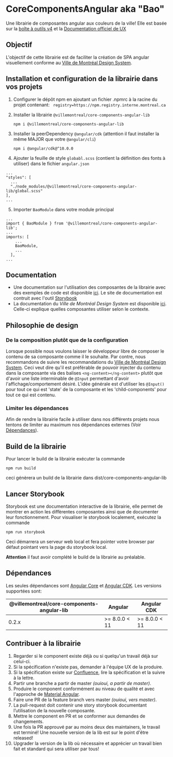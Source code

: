 # CoreComponentsAngular aka "Bao"

Une librairie de composantes angular aux couleurs de la ville! Elle est basée sur la [boîte à outils v4](https://services.montreal.ca/boite-outils4/) et la [Documentation officiel de UX](https://zeroheight.com/575tugn0n/p/139208-ville-de-montral-design-system)

## Objectif
L'objectif de cette librairie est de faciliter la création de SPA angular visuellement conforme au [Ville de Montréal Design System](https://zeroheight.com/575tugn0n/p/139208-ville-de-montral-design-system).

## Installation et configuration de la librairie dans vos projets
1. Configurer le dépôt npm en ajoutant un fichier .npmrc à la racine du projet contenant: ` registry=https://npm.registry.interne.montreal.ca`

2. Installer la librairie `@villemontreal/core-components-angular-lib`

   `npm i @villemontreal/core-components-angular-lib`

3. Installer la peerDependency `@angular/cdk` (attention il faut installer la même MAJOR que votre `@angular/cli`)

   `npm i @angular/cdk@^10.0.0`


4. Ajouter la feuille de style `globabl.scss` (contient la définition des fonts à utiliser) dans le fichier `angular.json`
``` 
...
"styles": [
  ...
  "./node_modules/@villemontreal/core-components-angular-lib/global.scss"
],
...
```
5. Importer `BaoModule` dans votre module principal
```
...
import { BaoModule } from '@villemontreal/core-components-angular-lib';
...
imports: [
    ...
    BaoModule,
    ...
  ],
...
```

## Documentation
* Une documentation sur l'utilisation des composantes de la librairie avec des exemples de code est disponible [ici](https://services.interne.montreal.ca/bao-storybook). Le site de documentation est contruit avec l'outil [Storybook](https://storybook.js.org/)
* La documentation du *Ville de Montréal Design System* est disponible [ici](https://zeroheight.com/575tugn0n/p/139208-ville-de-montral-design-system). Celle-ci explique quelles composantes utiliser selon le contexte.

## Philosophie de design
### De la composition plutôt que de la configuration
Lorsque possible nous voulons laisser le développeur libre de composer le contenu de sa composante comme il le souhaite. 
Par contre, nous recommandons de suivre les recommandations du [Ville de Montréal Design System](https://zeroheight.com/575tugn0n/p/139208-ville-de-montral-design-system). 
Ceci veut dire qu'il est préférable de pouvoir injecter du contenu dans la composante via des balises `<ng-content></ng-content>` plutôt que d'avoir une liste interminable de `@Input` permettant d'avoir l'affichage/comportement désiré.
L'idée générale est d'utiliser les `@Input()` pour tout ce qui est 'state' de la composante et les 'child-components' pour tout ce qui est contenu.

### Limiter les dépendances
Afin de rendre la librairie facile à utiliser dans nos différents projets nous tentons de limiter au maximum nos dépendances externes (Voir [Dépendances](#dependances)).

## Build de la librairie
Pour lancer le build de la librairie exécuter la commande 

`npm run build` 

ceci génèrera un build de la librairie dans dist/core-components-angular-lib

## Lancer Storybook
Storybook est une documentation interactive de la librairie, elle permet de montrer en action les diffèrentes composantes ainsi que de documenter leur fonctionnement. Pour visualiser le storybook localement, exécutez la commande 

`npm run storybook`

Ceci démarrera un serveur web local et fera pointer votre browser par défaut pointant vers la page du storybook local.

**Attention** il faut avoir complété le build de la librairie au préalable.

## Dépendances

Les seules dépendances sont [Angular Core](https://angular.io) et [Angular CDK](https://material.angular.io/cdk/categories).
Les versions supportées sont:

| @villemontreal/core-components-angular-lib | Angular | Angular CDK |
|-|-|-|
| 0.2.x | >= 8.0.0 < 11 | >= 8.0.0 < 11 |

## Contribuer à la librairie

1. Regarder si le component existe déjà ou si quelqu'un travail déjà sur celui-ci.
2. Si la spécification n'existe pas, demander à l'équipe UX de la produire.
3. Si la spécification existe sur [Confluence](https://confluence.montreal.ca/pages/viewpage.action?pageId=121599367), lire la spécification et la suivre à la lettre.
4. Partir une branche a partir de master *(ouioui, a partir de master)*.
5. Produire le component conformément au niveau de qualité et avec l'approche de [Material Angular](https://material.angular.io/).
6. Faire une PR de la feature branch vers master *(ouioui, vers master)*.
7. La pull-request doit contenir une story storybook documentant l’utilisation de la nouvelle composante.
8. Mettre le component en PR et se conformer aux demandes de changements.
9. Une fois la PR approuvé par au moins deux des maintainers, le travail est terminé! Une nouvelle version de la lib est sur le point d'être released!
10. Upgrader la version de la lib où nécessaire et apprécier un travail bien fait et standard qui sera utiliser par tous!
